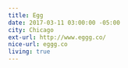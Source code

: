 ```yaml
---
title: Egg
date: 2017-03-11 03:00:00 -05:00
city: Chicago
ext-url: http://www.eggg.co/
nice-url: eggg.co
living: true
---
```

